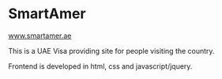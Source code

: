 # SmartAmer


www.smartamer.ae


This is a UAE Visa providing site for people visiting the country.

Frontend is developed in html, css and javascript/jquery.
